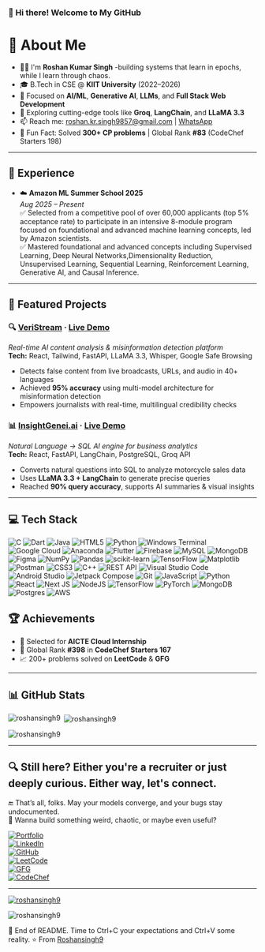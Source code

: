 ### 👋 Hi there! Welcome to My GitHub

# 💫 About Me
- 🧑‍💻 I'm **Roshan Kumar Singh** -building systems that learn in epochs, while I learn through chaos.
- 🎓 B.Tech in CSE @ **KIIT University** (2022–2026) 
- 🤖 Focused on **AI/ML**, **Generative AI**, **LLMs**, and **Full Stack Web Development**
- 🧠 Exploring cutting-edge tools like **Groq**, **LangChain**, and **LLaMA 3.3**
- 📫 Reach me: roshan.kr.singh9857@gmail.com | [WhatsApp](https://wa.me/917008768176)
- 🧩 Fun Fact: Solved **300+ CP problems** | Global Rank **#83** (CodeChef Starters 198)

---

## 🚀 Experience
- ☁️ **Amazon ML Summer School 2025**  
  *Aug 2025 – Present*  
  ✅ Selected from a competitive pool of over 60,000 applicants (top 5\% acceptance rate) to participate in an intensive 8-module program focused on foundational and advanced machine learning concepts, led by Amazon scientists.  
  ✅ Mastered foundational and advanced concepts including Supervised Learning, Deep Neural Networks,Dimensionality Reduction, Unsupervised Learning, Sequential Learning, Reinforcement Learning, Generative AI, and Causal Inference.
---

## 🧠 Featured Projects

### 🔍 [VeriStream](https://github.com/Roshansingh9/veristream) · [Live Demo](https://veristream-six.vercel.app)  
_Real-time AI content analysis & misinformation detection platform_  
**Tech:** React, Tailwind, FastAPI, LLaMA 3.3, Whisper, Google Safe Browsing  
- Detects false content from live broadcasts, URLs, and audio in 40+ languages  
- Achieved **95% accuracy** using multi-model architecture for misinformation detection  
- Empowers journalists with real-time, multilingual credibility checks

### 📊 [InsightGenei.ai](https://github.com/Roshansingh9/insightgenei.ai) · [Live Demo](https://insightgenei-ai.vercel.app)  
_Natural Language → SQL AI engine for business analytics_  
**Tech:** React, FastAPI, LangChain, PostgreSQL, Groq API  
- Converts natural questions into SQL to analyze motorcycle sales data  
- Uses **LLaMA 3.3 + LangChain** to generate precise queries  
- Reached **90% query accuracy**, supports AI summaries & visual insights

---







## 💻 Tech Stack
![C](https://img.shields.io/badge/c-%2300599C.svg?style=for-the-badge&logo=c&logoColor=white) ![Dart](https://img.shields.io/badge/dart-%230175C2.svg?style=for-the-badge&logo=dart&logoColor=white) ![Java](https://img.shields.io/badge/java-%23ED8B00.svg?style=for-the-badge&logo=openjdk&logoColor=white) ![HTML5](https://img.shields.io/badge/html5-%23E34F26.svg?style=for-the-badge&logo=html5&logoColor=white)  ![Python](https://img.shields.io/badge/python-3670A0?style=for-the-badge&logo=python&logoColor=ffdd54) ![Windows Terminal](https://img.shields.io/badge/Windows%20Terminal-%234D4D4D.svg?style=for-the-badge&logo=windows-terminal&logoColor=white) ![Google Cloud](https://img.shields.io/badge/GoogleCloud-%234285F4.svg?style=for-the-badge&logo=google-cloud&logoColor=white) ![Anaconda](https://img.shields.io/badge/Anaconda-%2344A833.svg?style=for-the-badge&logo=anaconda&logoColor=white) ![Flutter](https://img.shields.io/badge/Flutter-%2302569B.svg?style=for-the-badge&logo=Flutter&logoColor=white) ![Firebase](https://img.shields.io/badge/firebase-a08021?style=for-the-badge&logo=firebase&logoColor=ffcd34) ![MySQL](https://img.shields.io/badge/mysql-4479A1.svg?style=for-the-badge&logo=mysql&logoColor=white) ![MongoDB](https://img.shields.io/badge/MongoDB-%234ea94b.svg?style=for-the-badge&logo=mongodb&logoColor=white) ![Figma](https://img.shields.io/badge/figma-%23F24E1E.svg?style=for-the-badge&logo=figma&logoColor=white) ![NumPy](https://img.shields.io/badge/numpy-%23013243.svg?style=for-the-badge&logo=numpy&logoColor=white) ![Pandas](https://img.shields.io/badge/pandas-%23150458.svg?style=for-the-badge&logo=pandas&logoColor=white) ![scikit-learn](https://img.shields.io/badge/scikit--learn-%23F7931E.svg?style=for-the-badge&logo=scikit-learn&logoColor=white) ![TensorFlow](https://img.shields.io/badge/TensorFlow-%23FF6F00.svg?style=for-the-badge&logo=TensorFlow&logoColor=white) ![Matplotlib](https://img.shields.io/badge/Matplotlib-%23ffffff.svg?style=for-the-badge&logo=Matplotlib&logoColor=black) ![Postman](https://img.shields.io/badge/Postman-FF6C37?style=for-the-badge&logo=postman&logoColor=white) ![CSS3](https://img.shields.io/badge/css3-%231572B6.svg?style=for-the-badge&logo=css3&logoColor=white) ![C++](https://img.shields.io/badge/c++-%2300599C.svg?style=for-the-badge&logo=c%2B%2B&logoColor=white) 
<img alt="REST API" src="https://img.shields.io/badge/REST_API-005571?logo=api&logoColor=white&style=for-the-badge" />
<img alt="Visual Studio Code" src="https://img.shields.io/badge/Visual_Studio_Code-007ACC?logo=visual%20studio%20code&logoColor=white&style=for-the-badge" />
<img alt="Android Studio" src="https://img.shields.io/badge/Android_Studio-3DDC84?logo=android-studio&logoColor=white&style=for-the-badge" />
<img alt="Jetpack Compose" src="https://img.shields.io/badge/Jetpack_Compose-6200EE?logo=android&logoColor=white&color=6200EE&style=for-the-badge" />
<img alt="Git" src="https://img.shields.io/badge/Git-F05032?logo=git&logoColor=white&style=for-the-badge" />
![JavaScript](https://img.shields.io/badge/javascript-%23323330.svg?style=for-the-badge&logo=javascript&logoColor=%23F7DF1E)
![Python](https://img.shields.io/badge/python-3670A0?style=for-the-badge&logo=python&logoColor=ffdd54)
![React](https://img.shields.io/badge/react-%2320232a.svg?style=for-the-badge&logo=react&logoColor=%2361DAFB)
![Next JS](https://img.shields.io/badge/Next-black?style=for-the-badge&logo=next.js&logoColor=white)
![NodeJS](https://img.shields.io/badge/node.js-6DA55F?style=for-the-badge&logo=node.js&logoColor=white)
![TensorFlow](https://img.shields.io/badge/TensorFlow-%23FF6F00.svg?style=for-the-badge&logo=TensorFlow&logoColor=white)
![PyTorch](https://img.shields.io/badge/PyTorch-%23EE4C2C.svg?style=for-the-badge&logo=PyTorch&logoColor=white)
![MongoDB](https://img.shields.io/badge/MongoDB-%234ea94b.svg?style=for-the-badge&logo=mongodb&logoColor=white)
![Postgres](https://img.shields.io/badge/postgres-%23316192.svg?style=for-the-badge&logo=postgresql&logoColor=white)
![AWS](https://img.shields.io/badge/AWS-%23FF9900.svg?style=for-the-badge&logo=amazon-aws&logoColor=white)

## 🏆 Achievements
- 🎯 Selected for **AICTE Cloud Internship**
- 🚀 Global Rank **#398** in **CodeChef Starters 167**
- 📈 200+ problems solved on **LeetCode** & **GFG**

---

## 📊 GitHub Stats
<p><img align="left" src="https://github-readme-stats.vercel.app/api/top-langs?username=roshansingh9&show_icons=true&locale=en&layout=compact" alt="roshansingh9" /></p>

<p>&nbsp;<img align="center" src="https://github-readme-stats.vercel.app/api?username=roshansingh9&show_icons=true&locale=en" alt="roshansingh9" /></p>

<p><img align="center" src="https://github-readme-streak-stats.herokuapp.com/?user=roshansingh9&" alt="roshansingh9" /></p>

---

## 🔍 Still here? Either you're a recruiter or just deeply curious. Either way, let's connect.
🔚 That’s all, folks. May your models converge, and your bugs stay undocumented.</br>
📨 Wanna build something weird, chaotic, or maybe even useful?

[![Portfolio](https://img.shields.io/badge/Portfolio-000000?style=for-the-badge&logo=vercel&logoColor=white)](https://www.roshansingh.live)  
[![LinkedIn](https://img.shields.io/badge/LinkedIn-0077B5?style=for-the-badge&logo=linkedin&logoColor=white)](https://www.linkedin.com/in/roshan-kumar-singh-60b68a253/)  
[![GitHub](https://img.shields.io/badge/GitHub-171515?style=for-the-badge&logo=github&logoColor=white)](https://github.com/Roshansingh9)  
[![LeetCode](https://img.shields.io/badge/LeetCode-FFA116?style=for-the-badge&logo=leetcode&logoColor=black)](https://leetcode.com/Roshansingh9)  
[![GFG](https://img.shields.io/badge/GFG-00C853?style=for-the-badge&logo=geeksforgeeks&logoColor=white)](https://www.geeksforgeeks.org/user/roshan9911)  
[![CodeChef](https://img.shields.io/badge/CodeChef-5B4638?style=for-the-badge&logo=codechef&logoColor=white)](https://www.codechef.com/users/roshansingh9)

---
<p align="left"> <a href="https://github.com/ryo-ma/github-profile-trophy"><img src="https://github-profile-trophy.vercel.app/?username=roshansingh9" alt="roshansingh9" /></a> </p>

<p align="left"> <img src="https://komarev.com/ghpvc/?username=roshansingh9&label=Profile%20views&color=0e75b6&style=flat" alt="roshansingh9" /> </p>


🧾 End of README. Time to Ctrl+C your expectations and Ctrl+V some reality.
⭐️ From [Roshansingh9](https://github.com/Roshansingh9)

